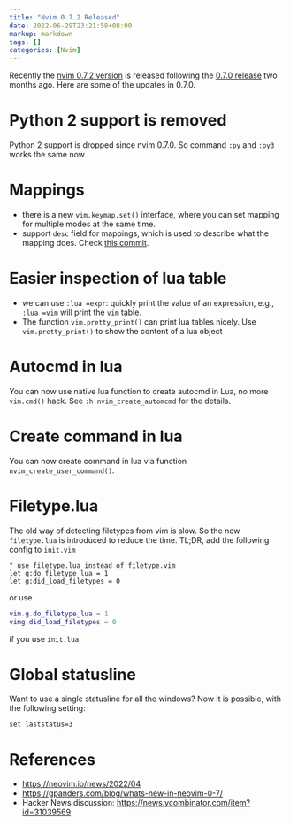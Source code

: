 ```yaml
---
title: "Nvim 0.7.2 Released"
date: 2022-06-29T23:21:58+08:00
markup: markdown
tags: []
categories: [Nvim]
---
```


Recently the [nvim 0.7.2 version](https://github.com/neovim/neovim/commit/e8ee6733926db83ef216497a1d660a173184ff39) is released following the [0.7.0 release](https://github.com/neovim/neovim/releases/tag/v0.7.0) two months ago.
Here are some of the updates in 0.7.0.

<!--more-->

# Python 2 support is removed

Python 2 support is dropped since nvim 0.7.0.
So command `:py` and `:py3` works the same now.

# Mappings

+ there is a new `vim.keymap.set()` interface, where you can set mapping for multiple modes at the same time.
+ support `desc` field for mappings, which is used to describe what the mapping does. Check [this commit](https://github.com/neovim/neovim/commit/b411f436d3e2e8a902dbf879d00fc5ed0fc436d3).

# Easier inspection of lua table

+ we can use `:lua =expr`: quickly print the value of an expression, e.g., `:lua =vim` will print the `vim` table.
+ The function `vim.pretty_print()` can print lua tables nicely. Use `vim.pretty_print()` to show the content of a lua object

# Autocmd in lua

You can now use native lua function to create autocmd in Lua, no more `vim.cmd()` hack.
See `:h nvim_create_automcmd` for the details.

# Create command in lua

You can now create command in lua via function `nvim_create_user_command()`.

# Filetype.lua

The old way of detecting filetypes from vim is slow. So the new `filetype.lua` is introduced to reduce the time.
TL;DR, add the following config to `init.vim`

```vim
" use filetype.lua instead of filetype.vim
let g:do_filetype_lua = 1
let g:did_load_filetypes = 0
```

or use

```lua
vim.g.do_filetype_lua = 1
vimg.did_load_filetypes = 0
```

if you use `init.lua`.

# Global statusline

Want to use a single statusline for all the windows? Now it is possible, with the following setting:

```vim
set laststatus=3
```

# References

+ https://neovim.io/news/2022/04
+ https://gpanders.com/blog/whats-new-in-neovim-0-7/
+ Hacker News discussion: https://news.ycombinator.com/item?id=31039569
